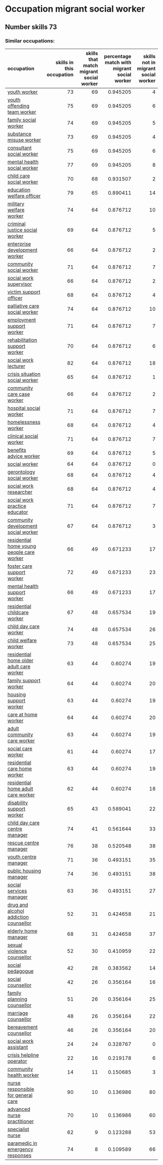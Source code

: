 # Occupation migrant social worker
## Number skills 73
### Similar occupations:
| occupation                                                                                |   skills in this occupation |   skills that match migrant social worker |   percentage match with migrant social worker |   skills not in migrant social worker |
|:------------------------------------------------------------------------------------------|----------------------------:|------------------------------------------:|----------------------------------------------:|--------------------------------------:|
| [youth worker](youth_worker.md)                                                           |                          73 |                                        69 |                                      0.945205 |                                     4 |
| [youth offending team worker](youth_offending_team_worker.md)                             |                          75 |                                        69 |                                      0.945205 |                                     6 |
| [family social worker](family_social_worker.md)                                           |                          74 |                                        69 |                                      0.945205 |                                     5 |
| [substance misuse worker](substance_misuse_worker.md)                                     |                          73 |                                        69 |                                      0.945205 |                                     4 |
| [consultant social worker](consultant_social_worker.md)                                   |                          75 |                                        69 |                                      0.945205 |                                     6 |
| [mental health social worker](mental_health_social_worker.md)                             |                          77 |                                        69 |                                      0.945205 |                                     8 |
| [child care social worker](child_care_social_worker.md)                                   |                          70 |                                        68 |                                      0.931507 |                                     2 |
| [education welfare officer](education_welfare_officer.md)                                 |                          79 |                                        65 |                                      0.890411 |                                    14 |
| [military welfare worker](military_welfare_worker.md)                                     |                          74 |                                        64 |                                      0.876712 |                                    10 |
| [criminal justice social worker](criminal_justice_social_worker.md)                       |                          69 |                                        64 |                                      0.876712 |                                     5 |
| [enterprise development worker](enterprise_development_worker.md)                         |                          66 |                                        64 |                                      0.876712 |                                     2 |
| [community social worker](community_social_worker.md)                                     |                          71 |                                        64 |                                      0.876712 |                                     7 |
| [social work supervisor](social_work_supervisor.md)                                       |                          66 |                                        64 |                                      0.876712 |                                     2 |
| [victim support officer](victim_support_officer.md)                                       |                          68 |                                        64 |                                      0.876712 |                                     4 |
| [palliative care social worker](palliative_care_social_worker.md)                         |                          74 |                                        64 |                                      0.876712 |                                    10 |
| [employment support worker](employment_support_worker.md)                                 |                          71 |                                        64 |                                      0.876712 |                                     7 |
| [rehabilitation support worker](rehabilitation_support_worker.md)                         |                          70 |                                        64 |                                      0.876712 |                                     6 |
| [social work lecturer](social_work_lecturer.md)                                           |                          82 |                                        64 |                                      0.876712 |                                    18 |
| [crisis situation social worker](crisis_situation_social_worker.md)                       |                          65 |                                        64 |                                      0.876712 |                                     1 |
| [community care case worker](community_care_case_worker.md)                               |                          66 |                                        64 |                                      0.876712 |                                     2 |
| [hospital social worker](hospital_social_worker.md)                                       |                          71 |                                        64 |                                      0.876712 |                                     7 |
| [homelessness worker](homelessness_worker.md)                                             |                          68 |                                        64 |                                      0.876712 |                                     4 |
| [clinical social worker](clinical_social_worker.md)                                       |                          71 |                                        64 |                                      0.876712 |                                     7 |
| [benefits advice worker](benefits_advice_worker.md)                                       |                          69 |                                        64 |                                      0.876712 |                                     5 |
| [social worker](social_worker.md)                                                         |                          64 |                                        64 |                                      0.876712 |                                     0 |
| [gerontology social worker](gerontology_social_worker.md)                                 |                          68 |                                        64 |                                      0.876712 |                                     4 |
| [social work researcher](social_work_researcher.md)                                       |                          68 |                                        64 |                                      0.876712 |                                     4 |
| [social work practice educator](social_work_practice_educator.md)                         |                          71 |                                        64 |                                      0.876712 |                                     7 |
| [community development social worker](community_development_social_worker.md)             |                          67 |                                        64 |                                      0.876712 |                                     3 |
| [residential home young people care worker](residential_home_young_people_care_worker.md) |                          66 |                                        49 |                                      0.671233 |                                    17 |
| [foster care support worker](foster_care_support_worker.md)                               |                          72 |                                        49 |                                      0.671233 |                                    23 |
| [mental health support worker](mental_health_support_worker.md)                           |                          66 |                                        49 |                                      0.671233 |                                    17 |
| [residential childcare worker](residential_childcare_worker.md)                           |                          67 |                                        48 |                                      0.657534 |                                    19 |
| [child day care worker](child_day_care_worker.md)                                         |                          74 |                                        48 |                                      0.657534 |                                    26 |
| [child welfare worker](child_welfare_worker.md)                                           |                          73 |                                        48 |                                      0.657534 |                                    25 |
| [residential home older adult care worker](residential_home_older_adult_care_worker.md)   |                          63 |                                        44 |                                      0.60274  |                                    19 |
| [family support worker](family_support_worker.md)                                         |                          64 |                                        44 |                                      0.60274  |                                    20 |
| [housing support worker](housing_support_worker.md)                                       |                          63 |                                        44 |                                      0.60274  |                                    19 |
| [care at home worker](care_at_home_worker.md)                                             |                          64 |                                        44 |                                      0.60274  |                                    20 |
| [adult community care worker](adult_community_care_worker.md)                             |                          63 |                                        44 |                                      0.60274  |                                    19 |
| [social care worker](social_care_worker.md)                                               |                          61 |                                        44 |                                      0.60274  |                                    17 |
| [residential care home worker](residential_care_home_worker.md)                           |                          63 |                                        44 |                                      0.60274  |                                    19 |
| [residential home adult care worker](residential_home_adult_care_worker.md)               |                          62 |                                        44 |                                      0.60274  |                                    18 |
| [disability support worker](disability_support_worker.md)                                 |                          65 |                                        43 |                                      0.589041 |                                    22 |
| [child day care centre manager](child_day_care_centre_manager.md)                         |                          74 |                                        41 |                                      0.561644 |                                    33 |
| [rescue centre manager](rescue_centre_manager.md)                                         |                          76 |                                        38 |                                      0.520548 |                                    38 |
| [youth centre manager](youth_centre_manager.md)                                           |                          71 |                                        36 |                                      0.493151 |                                    35 |
| [public housing manager](public_housing_manager.md)                                       |                          74 |                                        36 |                                      0.493151 |                                    38 |
| [social services manager](social_services_manager.md)                                     |                          63 |                                        36 |                                      0.493151 |                                    27 |
| [drug and alcohol addiction counsellor](drug_and_alcohol_addiction_counsellor.md)         |                          52 |                                        31 |                                      0.424658 |                                    21 |
| [elderly home manager](elderly_home_manager.md)                                           |                          68 |                                        31 |                                      0.424658 |                                    37 |
| [sexual violence counsellor](sexual_violence_counsellor.md)                               |                          52 |                                        30 |                                      0.410959 |                                    22 |
| [social pedagogue](social_pedagogue.md)                                                   |                          42 |                                        28 |                                      0.383562 |                                    14 |
| [social counsellor](social_counsellor.md)                                                 |                          42 |                                        26 |                                      0.356164 |                                    16 |
| [family planning counsellor](family_planning_counsellor.md)                               |                          51 |                                        26 |                                      0.356164 |                                    25 |
| [marriage counsellor](marriage_counsellor.md)                                             |                          48 |                                        26 |                                      0.356164 |                                    22 |
| [bereavement counsellor](bereavement_counsellor.md)                                       |                          46 |                                        26 |                                      0.356164 |                                    20 |
| [social work assistant](social_work_assistant.md)                                         |                          24 |                                        24 |                                      0.328767 |                                     0 |
| [crisis helpline operator](crisis_helpline_operator.md)                                   |                          22 |                                        16 |                                      0.219178 |                                     6 |
| [community health worker](community_health_worker.md)                                     |                          14 |                                        11 |                                      0.150685 |                                     3 |
| [nurse responsible for general care](nurse_responsible_for_general_care.md)               |                          90 |                                        10 |                                      0.136986 |                                    80 |
| [advanced nurse practitioner](advanced_nurse_practitioner.md)                             |                          70 |                                        10 |                                      0.136986 |                                    60 |
| [specialist nurse](specialist_nurse.md)                                                   |                          62 |                                         9 |                                      0.123288 |                                    53 |
| [paramedic in emergency responses](paramedic_in_emergency_responses.md)                   |                          74 |                                         8 |                                      0.109589 |                                    66 |

